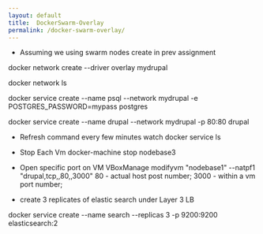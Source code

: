 ```yaml
---
layout: default
title:  DockerSwarm-Overlay
permalink: /docker-swarm-overlay/
---
```


  * Assuming we using swarm nodes create in prev assignment

  docker network create --driver overlay mydrupal

  docker network ls

  docker service create --name psql --network mydrupal -e POSTGRES_PASSWORD=mypass postgres

  docker service create --name drupal --network mydrupal -p 80:80 drupal

  * Refresh command every few minutes
  watch docker service ls

  * Stop Each Vm
  docker-machine stop nodebase3

  * Open specific port on VM
  VBoxManage modifyvm "nodebase1" --natpf1 "drupal,tcp,,80,,3000"
  80   - actual host post number;
  3000 - within a vm port number;

  * create 3 replicates of elastic search under Layer 3 LB

  docker service create --name search --replicas 3 -p 9200:9200 elasticsearch:2
